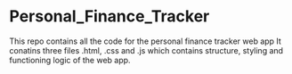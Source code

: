 # Personal_Finance_Tracker
This repo contains all the code for the personal finance tracker web app
It conatins three files .html, .css and .js which contains structure, styling and functioning logic of the web app.
